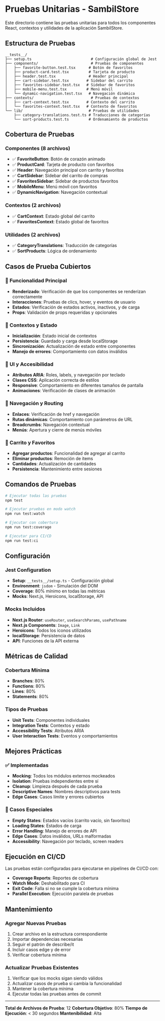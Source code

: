 # Pruebas Unitarias - SambilStore

Este directorio contiene las pruebas unitarias para todos los componentes React, contextos y utilidades de la aplicación SambilStore.

## Estructura de Pruebas

```
__tests__/
├── setup.ts                           # Configuración global de Jest
├── components/                        # Pruebas de componentes
│   ├── favorite-button.test.tsx      # Botón de favoritos
│   ├── product-card.test.tsx         # Tarjeta de producto
│   ├── header.test.tsx               # Header principal
│   ├── cart-sidebar.test.tsx        # Sidebar del carrito
│   ├── favorites-sidebar.test.tsx   # Sidebar de favoritos
│   ├── mobile-menu.test.tsx         # Menú móvil
│   └── dynamic-navigation.test.tsx   # Navegación dinámica
├── contexts/                          # Pruebas de contextos
│   ├── cart-context.test.tsx        # Contexto del carrito
│   └── favorites-context.test.tsx   # Contexto de favoritos
└── lib/                              # Pruebas de utilidades
    ├── category-translations.test.ts # Traducciones de categorías
    └── sort-products.test.ts         # Ordenamiento de productos
```

## Cobertura de Pruebas

### Componentes (8 archivos)
- ✅ **FavoriteButton**: Botón de corazón animado
- ✅ **ProductCard**: Tarjeta de producto con favoritos
- ✅ **Header**: Navegación principal con carrito y favoritos
- ✅ **CartSidebar**: Sidebar del carrito de compras
- ✅ **FavoritesSidebar**: Sidebar de productos favoritos
- ✅ **MobileMenu**: Menú móvil con favoritos
- ✅ **DynamicNavigation**: Navegación contextual

### Contextos (2 archivos)
- ✅ **CartContext**: Estado global del carrito
- ✅ **FavoritesContext**: Estado global de favoritos

### Utilidades (2 archivos)
- ✅ **CategoryTranslations**: Traducción de categorías
- ✅ **SortProducts**: Lógica de ordenamiento

## Casos de Prueba Cubiertos

### 🎯 Funcionalidad Principal
- **Renderizado**: Verificación de que los componentes se renderizan correctamente
- **Interacciones**: Pruebas de clics, hover, y eventos de usuario
- **Estados**: Verificación de estados activos, inactivos, y de carga
- **Props**: Validación de props requeridas y opcionales

### 🔄 Contextos y Estado
- **Inicialización**: Estado inicial de contextos
- **Persistencia**: Guardado y carga desde localStorage
- **Sincronización**: Actualización de estado entre componentes
- **Manejo de errores**: Comportamiento con datos inválidos

### 🎨 UI y Accesibilidad
- **Atributos ARIA**: Roles, labels, y navegación por teclado
- **Clases CSS**: Aplicación correcta de estilos
- **Responsive**: Comportamiento en diferentes tamaños de pantalla
- **Animaciones**: Verificación de clases de animación

### 📱 Navegación y Routing
- **Enlaces**: Verificación de href y navegación
- **Rutas dinámicas**: Comportamiento con parámetros de URL
- **Breadcrumbs**: Navegación contextual
- **Menús**: Apertura y cierre de menús móviles

### 🛒 Carrito y Favoritos
- **Agregar productos**: Funcionalidad de agregar al carrito
- **Eliminar productos**: Remoción de items
- **Cantidades**: Actualización de cantidades
- **Persistencia**: Mantenimiento entre sesiones

## Comandos de Pruebas

```bash
# Ejecutar todas las pruebas
npm test

# Ejecutar pruebas en modo watch
npm run test:watch

# Ejecutar con cobertura
npm run test:coverage

# Ejecutar para CI/CD
npm run test:ci
```

## Configuración

### Jest Configuration
- **Setup**: `__tests__/setup.ts` - Configuración global
- **Environment**: `jsdom` - Simulación del DOM
- **Coverage**: 80% mínimo en todas las métricas
- **Mocks**: Next.js, Heroicons, localStorage, API

### Mocks Incluidos
- **Next.js Router**: `useRouter`, `useSearchParams`, `usePathname`
- **Next.js Components**: `Image`, `Link`
- **Heroicons**: Todos los iconos utilizados
- **localStorage**: Persistencia de datos
- **API**: Funciones de la API externa

## Métricas de Calidad

### Cobertura Mínima
- **Branches**: 80%
- **Functions**: 80%
- **Lines**: 80%
- **Statements**: 80%

### Tipos de Pruebas
- **Unit Tests**: Componentes individuales
- **Integration Tests**: Contextos y estado
- **Accessibility Tests**: Atributos ARIA
- **User Interaction Tests**: Eventos y comportamientos

## Mejores Prácticas

### ✅ Implementadas
- **Mocking**: Todos los módulos externos mockeados
- **Isolation**: Pruebas independientes entre sí
- **Cleanup**: Limpieza después de cada prueba
- **Descriptive Names**: Nombres descriptivos para tests
- **Edge Cases**: Casos límite y errores cubiertos

### 🎯 Casos Especiales
- **Empty States**: Estados vacíos (carrito vacío, sin favoritos)
- **Loading States**: Estados de carga
- **Error Handling**: Manejo de errores de API
- **Edge Cases**: Datos inválidos, URLs malformadas
- **Accessibility**: Navegación por teclado, screen readers

## Ejecución en CI/CD

Las pruebas están configuradas para ejecutarse en pipelines de CI/CD con:
- **Coverage Reports**: Reportes de cobertura
- **Watch Mode**: Deshabilitado para CI
- **Exit Code**: Falla si no se cumple la cobertura mínima
- **Parallel Execution**: Ejecución paralela de pruebas

## Mantenimiento

### Agregar Nuevas Pruebas
1. Crear archivo en la estructura correspondiente
2. Importar dependencias necesarias
3. Seguir el patrón de describe/it
4. Incluir casos edge y de error
5. Verificar cobertura mínima

### Actualizar Pruebas Existentes
1. Verificar que los mocks sigan siendo válidos
2. Actualizar casos de prueba si cambia la funcionalidad
3. Mantener la cobertura mínima
4. Ejecutar todas las pruebas antes de commit

---

**Total de Archivos de Prueba**: 12
**Cobertura Objetivo**: 80%
**Tiempo de Ejecución**: < 30 segundos
**Mantenibilidad**: Alta
